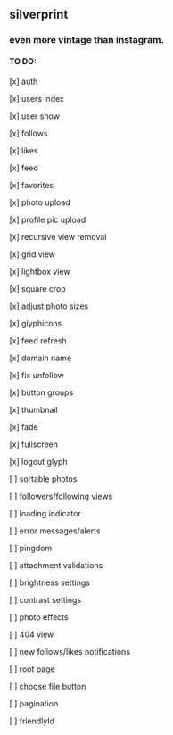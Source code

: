 ## silverprint

### even more vintage than instagram.

#### TO DO:

[x] auth

[x] users index

[x] user show

[x] follows

[x] likes

[x] feed

[x] favorites

[x] photo upload

[x] profile pic upload

[x] recursive view removal

[x] grid view

[x] lightbox view

[x] square crop

[x] adjust photo sizes

[x] glyphicons

[x] feed refresh

[x] domain name

[x] fix unfollow

[x] button groups

[x] thumbnail

[x] fade

[x] fullscreen

[x] logout glyph

[ ] sortable photos

[ ] followers/following views

[ ] loading indicator

[ ] error messages/alerts

[ ] pingdom

[ ] attachment validations

[ ] brightness settings

[ ] contrast settings

[ ] photo effects

[ ] 404 view

[ ] new follows/likes notifications

[ ] root page

[ ] choose file button

[ ] pagination

[ ] friendlyId